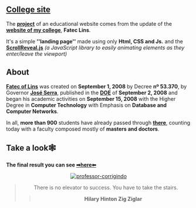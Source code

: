 ## [College site](https://bumboobee.github.io/College-site//)

The **[project](https://bumboobee.github.io/College-site/)** of an educational website comes from the update of the **[website of my college](http://www.fateclins.edu.br/web/)**, **Fatec Lins**.

It's a simple **''landing page''** made using only **Html, CSS and Js.** and the **[ScrollReveal.js](https://scrollrevealjs.org/)** *(a JavaScript library to easily animating elements as they enter/leave the viewport)*

## About

**[Fatec of Lins](http://www.fateclins.edu.br/web/)** was created on **September 1, 2008** by Decree **nº 53.370**, by Governor **[José Serra](https://pt.wikipedia.org/wiki/Jos%C3%A9_Serra)**, published in the **[DOE](https://www.imprensaoficial.com.br/DO/HomeDO_2_0.aspx#05/03/2022)** of **September 2, 2008**
and began his academic activities on **September 15, 2008** with the Higher Degree in **Computer Technology**
with Emphasis on **Database and Computer Networks**.

In all, **more than 900** students have already passed through **[there](https://bumboobee.github.io/College-site/)**, counting today with a faculty composed mostly of **masters and doctors**.

## Take a look🕸

 **The final result you can see [➡here⬅](https://bumboobee.github.io/College-site/)**
 
<div align="center">

[![professor-corrigindo](https://user-images.githubusercontent.com/94147847/156890451-c32cd2b7-821b-40fe-9a51-eedf7a3e0ebb.gif)](https://bumboobee.github.io/College-site/)

 > There is no elevator to success. You have to take the stairs.
 >> **Hilary Hinton Zig Ziglar**
<div \> 
